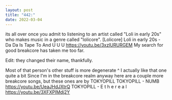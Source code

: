 ```yaml
---
layout: post
title: "442:"
date: 2022-03-04
---
```


its all over once you admit to listening to an artist called "Loli in early 20s" who makes music in a genre called "lolicore".
 [Lolicore] Loli in early 20s - Da Da Is Tape To And U U U
https://youtu.be/3xzlURURGEM My search for good breakcore has taken me too far.

Edit: they changed their name, thankfully.

Most of that person's other stuff is more degenerate ^ I actually like that one quite a bit Since I'm in the breakcore realm anyway here are a couple more breakcore songs, but these ones are by TOKYOPILL
 TOKYOPILL - NUMB
https://youtu.be/UeaJHdJXtrQ
 TOKYOPILL - E t h e r e a l
https://youtu.be/3XFXPIMdj2Y
